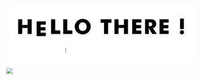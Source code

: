 ![gif](https://github.com/aratchamm/aratchamm/blob/master/hello-there.gif)
<a href="https://github.com/aratchamm/aratchamm">
  <img align="center" src="https://github-readme-stats.vercel.app/api/top-langs/?username=aratchamm&hide=java,html&title_color=000000&text_color=c93d61&icon_color=ffce26&bg_color=ffffff" />
